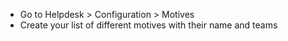 - Go to Helpdesk \> Configuration \> Motives
- Create your list of different motives with their name and teams

